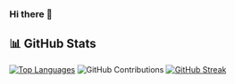 ### Hi there 👋

<!--
**lucienfer/lucienfer** is a ✨ _special_ ✨ repository because its `README.md` (this file) appears on your GitHub profile.

Here are some ideas to get you started:

- 🔭 I’m currently working on ...
- 🌱 I’m currently learning ...
- 👯 I’m looking to collaborate on ...
- 🤔 I’m looking for help with ...
- 💬 Ask me about ...
- 📫 How to reach me: ...
- 😄 Pronouns: ...
- ⚡ Fun fact: ...
-->
## 📊 GitHub Stats
[![Top Languages](https://github-readme-stats.vercel.app/api/top-langs/?username=lucienfer&layout=compact&langs_count=8&theme=dark)](https://github.com/lucienfer)
![GitHub Contributions](https://github-readme-stats.vercel.app/api?username=lucienfer&show_icons=true&theme=dark)
[![GitHub Streak](http://github-readme-streak-stats.herokuapp.com?user=lucienfer&theme=dark)](https://github.com/lucienfer)
